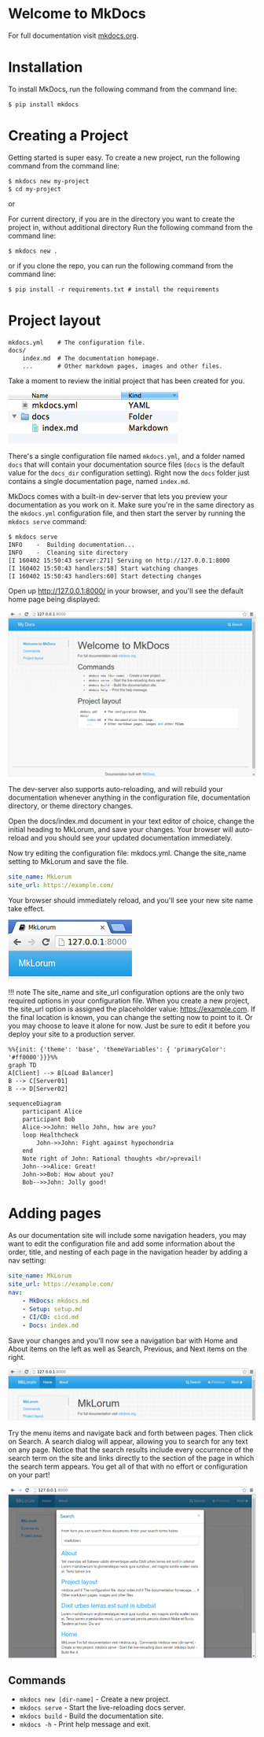 # Welcome to MkDocs

For full documentation visit [mkdocs.org](https://www.mkdocs.org).

# Installation

To install MkDocs, run the following command from the command line:

``` shell
$ pip install mkdocs
```

# Creating a Project

Getting started is super easy. To create a new project, run the following command from the command line:


``` shell
$ mkdocs new my-project
$ cd my-project
```
or 

For current directory, if you are in the directory you want to create the project in, without additional directory
Run the following command from the command line:

``` shell
$ mkdocs new .        
```
or if you clone the repo, you can run the following command from the command line:

``` shell
$ pip install -r requirements.txt # install the requirements
```

# Project layout

    mkdocs.yml    # The configuration file.
    docs/
        index.md  # The documentation homepage.
        ...       # Other markdown pages, images and other files.


Take a moment to review the initial project that has been created for you.

 
![Screenshot](images/initial-layout.png)

There's a single configuration file named `mkdocs.yml`, and a folder named `docs` that will contain your documentation source files (`docs` is the default value for the `docs_dir` configuration setting). Right now the `docs` folder just contains a single documentation page, named `index.md`.

MkDocs comes with a built-in dev-server that lets you preview your documentation as you work on it. Make sure you're in the same directory as the `mkdocs.yml` configuration file, and then start the server by running the `mkdocs serve` command:

``` shell
$ mkdocs serve
INFO    -  Building documentation...
INFO    -  Cleaning site directory
[I 160402 15:50:43 server:271] Serving on http://127.0.0.1:8000
[I 160402 15:50:43 handlers:58] Start watching changes
[I 160402 15:50:43 handlers:60] Start detecting changes
```

Open up http://127.0.0.1:8000/ in your browser, and you'll see the default home page being displayed:


![Screenshot](images/screenshot.png)


The dev-server also supports auto-reloading, and will rebuild your documentation whenever anything in the configuration file, documentation directory, or theme directory changes.

Open the docs/index.md document in your text editor of choice, change the initial heading to MkLorum, and save your changes. Your browser will auto-reload and you should see your updated documentation immediately.

Now try editing the configuration file: mkdocs.yml. Change the site_name setting to MkLorum and save the file.

``` yaml
site_name: MkLorum
site_url: https://example.com/
```

Your browser should immediately reload, and you'll see your new site name take effect.

![Screenshot](images/site-name.png)

!!! note
    The site_name and site_url configuration options are the only two required options in your configuration file. When you create a new project, the site_url option is assigned the placeholder value: https://example.com. If the final location is known, you can change the setting now to point to it. Or you may choose to leave it alone for now. Just be sure to edit it before you deploy your site to a production server.


```mermaid
%%{init: {'theme': 'base', 'themeVariables': { 'primaryColor': '#ff0000'}}}%%
graph TD
A[Client] --> B[Load Balancer]
B --> C[Server01]
B --> D[Server02]
```

```mermaid
sequenceDiagram
    participant Alice
    participant Bob
    Alice->>John: Hello John, how are you?
    loop Healthcheck
        John->>John: Fight against hypochondria
    end
    Note right of John: Rational thoughts <br/>prevail!
    John-->>Alice: Great!
    John->>Bob: How about you?
    Bob-->>John: Jolly good!
```

# Adding pages

As our documentation site will include some navigation headers, you may want to edit the configuration file and add some information about the order, title, and nesting of each page in the navigation header by adding a nav setting:

``` yaml
site_name: MkLorum
site_url: https://example.com/
nav:
    - MkDocs: mkdocs.md
    - Setup: setup.md
    - CI/CD: cicd.md
    - Docs: index.md
```

Save your changes and you'll now see a navigation bar with Home and About items on the left as well as Search, Previous, and Next items on the right.

![Screenshot](images/multipage.png)

Try the menu items and navigate back and forth between pages. Then click on Search. A search dialog will appear, allowing you to search for any text on any page. Notice that the search results include every occurrence of the search term on the site and links directly to the section of the page in which the search term appears. You get all of that with no effort or configuration on your part!

![Screenshot](images/search.png)

## Commands

* `mkdocs new [dir-name]` - Create a new project.
* `mkdocs serve` - Start the live-reloading docs server.
* `mkdocs build` - Build the documentation site.
* `mkdocs -h` - Print help message and exit.

